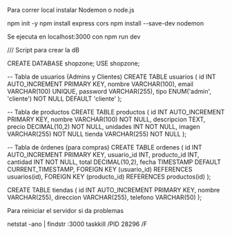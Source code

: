Para correr local instalar Nodemon o node.js

npm init -y
npm install express cors
npm install --save-dev nodemon


Se ejecuta en localhost:3000 con 
npm run dev


/// Script para crear la dB

CREATE DATABASE shopzone;
USE shopzone;

-- Tabla de usuarios (Admins y Clientes)
CREATE TABLE usuarios (
    id INT AUTO_INCREMENT PRIMARY KEY,
    nombre VARCHAR(100),
    email VARCHAR(100) UNIQUE,
    password VARCHAR(255),
    tipo ENUM('admin', 'cliente') NOT NULL DEFAULT 'cliente'
);

-- Tabla de productos
CREATE TABLE productos (
    id INT AUTO_INCREMENT PRIMARY KEY,
    nombre VARCHAR(100) NOT NULL,
    descripcion TEXT,
    precio DECIMAL(10,2) NOT NULL,
    unidades INT NOT NULL,
    imagen VARCHAR(255) NOT NULL
    tienda VARCHAR(255) NOT NULL
);

-- Tabla de órdenes (para compras)
CREATE TABLE ordenes (
    id INT AUTO_INCREMENT PRIMARY KEY,
    usuario_id INT,
    producto_id INT,
    cantidad INT NOT NULL,
    total DECIMAL(10,2),
    fecha TIMESTAMP DEFAULT CURRENT_TIMESTAMP,
    FOREIGN KEY (usuario_id) REFERENCES usuarios(id),
    FOREIGN KEY (producto_id) REFERENCES productos(id)
);

CREATE TABLE tiendas (
    id INT AUTO_INCREMENT PRIMARY KEY,
    nombre VARCHAR(255),
    direccion VARCHAR(255),
    telefono VARCHAR(50)
);

Para reiniciar el servidor si da problemas

netstat -ano | findstr :3000
taskkill /PID 28296 /F